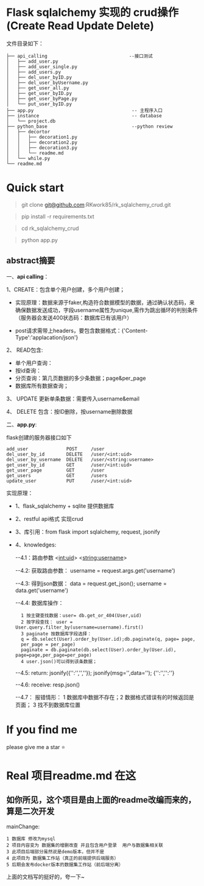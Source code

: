 # Flask sqlalchemy 实现的 crud操作(Create Read Update Delete)


文件目录如下：
~~~
├── api_calling                              --接口测试
│   ├── add_user.py
│   ├── add_user_single.py
│   ├── add_users.py
│   ├── del_user_byID.py
│   ├── del_user_byUsername.py
│   ├── get_user_all.py
│   ├── get_user_byID.py
│   ├── get_user_byPage.py
│   └── put_user_byID.py
├── app.py                                    -- 主程序入口
├── instance                                  -- database
│   └── project.db
├── python_base                               --python review  
│   ├── decortor
│   │   ├── decoration1.py
│   │   ├── decoration2.py
│   │   ├── decoration3.py
│   │   └── readme.md
│   └── while.py
└── readme.md
~~~
# Quick start

>git clone git@github.com:RKwork85/rk_sqlalchemy_crud.git

>pip install -r requirements.txt

>cd rk_sqlalchemy_crud

>python app.py

## abstract摘要

一、**api calling**：

1、CREATE：包含单个用户创建，多个用户创建；

- 实现原理：数据来源于faker,构造符合数据模型的数据，通过确认状态码，来确保数据发送成功，字段username属性为unique,需作为跳出循环的判别条件（服务器会发送400状态码：数据库已有该用户）
    
- post请求需带上headers，要包含数据格式：{'Content-Type':'applacation/json'}

2、 READ包含: 
- 单个用户查询：
- 按id查询：
- 分页查询：第几页数据的多少条数据；page&per_page
- 数据库所有数据查询；

3、 UPDATE 更新单条数据：需要传入username&email

4、 DELETE 包含：按ID删除，按username删除数据

二、**app.py**:

flask创建的服务器接口如下

```
add_user              POST     /user                  
del_user_by_id        DELETE   /user/<int:uid>        
del_user_by_username  DELETE   /user/<string:username>
get_user_by_id        GET      /user/<int:uid>        
get_user_page         GET      /user                  
get_users             GET      /users                 
update_user           PUT      /user/<int:uid>   
```

实现原理：

- 1、flask_sqlalchemy + sqlite 提供数据库
- 2、restful api格式 实现crud
- 3、库引用：from flask import sqlalchemy, request, jsonify 
- 4、knowledges: 
    
    --4.1：路由参数 <<int:uid>> <<string:username>>

    --4.2: 获取路由参数： username = request.args.get('username')

    --4.3: 得到json数据： data  = request.get_json(); username = data.get('username')

    --4.4: 数据库操作：

        1 按主键查找数据：user= db.get_or_404(User,uid)
        2 按字段查找： user = User.query.filter_by(username=username).first()
        3 paginate 按数据库字段选择：
        q = db.select(User).order_by(User.id);db.paginate(q, page= page, 
        per_page = per_page)
        paginate = db.paginate(db.select(User).order_by(User.id), page=page,per_page=per_page)
        4 user.json()可以得到该条数据；
    
    --4.5: return: jsonify({'':'','',''}); jsonify(msg='',data=''); {'':'','':''} 

    --4.6: receive: resp.json()

    --4.7： 报错情形： 1 数据库中数据不存在；2 数据格式错误有的时候返回是页面； 3 找不到数据库位置


# If you find me

please give me a star ⭐ 



# Real 项目readme.md 在这

## 如你所见，这个项目是由上面的readme改编而来的，算是二次开发

mainChange:

    1 数据库 修改为mysql
    2 项目内容变为 数据集的增删改查 并且包含用户登录  用户与数据集相关联
    3 此项目后端部分虽然说是demo版本，但并不是
    4 此项目为 数据集工作站（真正的前端提供后端服务）
    5 后期会发布docker版本的数据集工作站（前后端分离）

上面的文档写的挺好的，夸一下~

